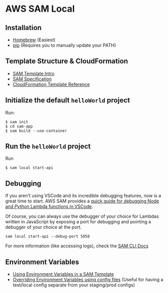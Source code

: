 # AWS SAM Local

## Installation
* [Homebrew](https://docs.aws.amazon.com/serverless-application-model/latest/developerguide/serverless-sam-cli-install-mac.html) (Easiest)
* [pip](https://docs.aws.amazon.com/serverless-application-model/latest/developerguide/serverless-sam-cli-install-additional.html#serverless-sam-cli-install-using-pip) (Requires you to manually update your PATH)

## Template Structure & CloudFormation
* [SAM Template Intro](https://docs.aws.amazon.com/serverless-application-model/latest/developerguide/serverless-sam-template-basics.html)
* [SAM Specification](https://github.com/awslabs/serverless-application-model/blob/master/versions/2016-10-31.md)
* [CloudFormation Template Reference](https://docs.aws.amazon.com/AWSCloudFormation/latest/UserGuide/template-reference.html)

## Initialize the default `helloWorld` project

Run:
```terminal
$ sam init
$ cd sam-app
$ sam build --use-container
```

## Run the `helloWorld` project

Run
```terminal
$ sam local start-api
```

## Debugging
If you aren't using VSCode and its incredible debugging features, now is a great time to start. AWS SAM provides a [quick guide for debugging Node and _Python_ Lambda functions in VSCode](https://github.com/awslabs/aws-sam-cli/blob/develop/docs/usage.md#debugging-applications).

Of course, you can always use the debugger of your choice for Lambdas written in JavaScript by exposing a port for debugging and pointing a debugger of your choice at the port.

```terminal
sam local start-api --debug-port 5858
```

For more information (like accessing logs), check the [SAM CLI Docs](https://github.com/awslabs/aws-sam-cli/blob/develop/docs/usage.md)


## Environment Variables
* [Using Environment Variables in a SAM Template](https://github.com/awslabs/aws-sam-cli/blob/develop/docs/advanced_usage.md#lambda-environment-variables)
* [Overriding Environment Variables using config files](https://github.com/awslabs/aws-sam-cli/blob/develop/docs/advanced_usage.md#environment-variable-file) (Useful for having a test/local config separate from your staging/prod configs)